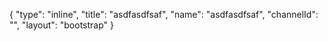 {
    "type": "inline",
    "title": "asdfasdfsaf",
    "name": "asdfasdfsaf",
    "channelId": "",
    "layout": "bootstrap"
}